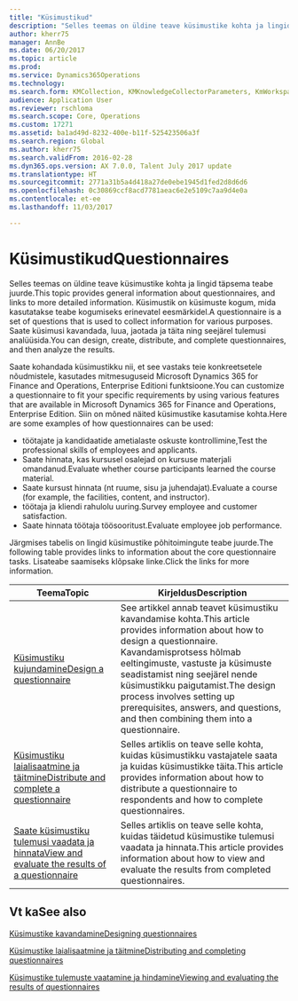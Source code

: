 ```yaml
---
title: "Küsimustikud"
description: "Selles teemas on üldine teave küsimustike kohta ja lingid täpsema teabe juurde. Küsimustik on küsimuste kogum, mida kasutatakse teabe kogumiseks erinevatel eesmärkidel. Saate küsimusi kavandada, luua, jaotada ja täita ning seejärel tulemusi analüüsida."
author: kherr75
manager: AnnBe
ms.date: 06/20/2017
ms.topic: article
ms.prod: 
ms.service: Dynamics365Operations
ms.technology: 
ms.search.form: KMCollection, KMKnowledgeCollectorParameters, KmWorkspace
audience: Application User
ms.reviewer: rschloma
ms.search.scope: Core, Operations
ms.custom: 17271
ms.assetid: ba1ad49d-8232-400e-b11f-525423506a3f
ms.search.region: Global
ms.author: kherr75
ms.search.validFrom: 2016-02-28
ms.dyn365.ops.version: AX 7.0.0, Talent July 2017 update
ms.translationtype: HT
ms.sourcegitcommit: 2771a31b5a4d418a27de0ebe1945d1fed2d8d6d6
ms.openlocfilehash: 0c30869ccf8acd7781aeac6e2e5109c7aa9d4e0a
ms.contentlocale: et-ee
ms.lasthandoff: 11/03/2017

---
```


# <a name="questionnaires"></a><span data-ttu-id="82c31-105">Küsimustikud</span><span class="sxs-lookup"><span data-stu-id="82c31-105">Questionnaires</span></span>

<span data-ttu-id="82c31-106">Selles teemas on üldine teave küsimustike kohta ja lingid täpsema teabe juurde.</span><span class="sxs-lookup"><span data-stu-id="82c31-106">This topic provides general information about questionnaires, and links to more detailed information.</span></span> <span data-ttu-id="82c31-107">Küsimustik on küsimuste kogum, mida kasutatakse teabe kogumiseks erinevatel eesmärkidel.</span><span class="sxs-lookup"><span data-stu-id="82c31-107">A questionnaire is a set of questions that is used to collect information for various purposes.</span></span> <span data-ttu-id="82c31-108">Saate küsimusi kavandada, luua, jaotada ja täita ning seejärel tulemusi analüüsida.</span><span class="sxs-lookup"><span data-stu-id="82c31-108">You can design, create, distribute, and complete questionnaires, and then analyze the results.</span></span> 

<span data-ttu-id="82c31-109">Saate kohandada küsimustikku nii, et see vastaks teie konkreetsetele nõudmistele, kasutades mitmesuguseid Microsoft Dynamics 365 for Finance and Operations, Enterprise Editioni funktsioone.</span><span class="sxs-lookup"><span data-stu-id="82c31-109">You can customize a questionnaire to fit your specific requirements by using various features that are available in Microsoft Dynamics 365 for Finance and Operations, Enterprise Edition.</span></span> <span data-ttu-id="82c31-110">Siin on mõned näited küsimustike kasutamise kohta.</span><span class="sxs-lookup"><span data-stu-id="82c31-110">Here are some examples of how questionnaires can be used:</span></span>

-   <span data-ttu-id="82c31-111">töötajate ja kandidaatide ametialaste oskuste kontrollimine,</span><span class="sxs-lookup"><span data-stu-id="82c31-111">Test the professional skills of employees and applicants.</span></span>
-   <span data-ttu-id="82c31-112">Saate hinnata, kas kursusel osalejad on kursuse materjali omandanud.</span><span class="sxs-lookup"><span data-stu-id="82c31-112">Evaluate whether course participants learned the course material.</span></span>
-   <span data-ttu-id="82c31-113">Saate kursust hinnata (nt ruume, sisu ja juhendajat).</span><span class="sxs-lookup"><span data-stu-id="82c31-113">Evaluate a course (for example, the facilities, content, and instructor).</span></span>
-   <span data-ttu-id="82c31-114">töötaja ja kliendi rahulolu uuring.</span><span class="sxs-lookup"><span data-stu-id="82c31-114">Survey employee and customer satisfaction.</span></span>
-   <span data-ttu-id="82c31-115">Saate hinnata töötaja töösooritust.</span><span class="sxs-lookup"><span data-stu-id="82c31-115">Evaluate employee job performance.</span></span>

<span data-ttu-id="82c31-116">Järgmises tabelis on lingid küsimustike põhitoimingute teabe juurde.</span><span class="sxs-lookup"><span data-stu-id="82c31-116">The following table provides links to information about the core questionnaire tasks.</span></span> <span data-ttu-id="82c31-117">Lisateabe saamiseks klõpsake linke.</span><span class="sxs-lookup"><span data-stu-id="82c31-117">Click the links for more information.</span></span>

| <span data-ttu-id="82c31-118">Teema</span><span class="sxs-lookup"><span data-stu-id="82c31-118">Topic</span></span>| <span data-ttu-id="82c31-119">Kirjeldus</span><span class="sxs-lookup"><span data-stu-id="82c31-119">Description</span></span>|
|------|------------|
| [<span data-ttu-id="82c31-120">Küsimustiku kujundamine</span><span class="sxs-lookup"><span data-stu-id="82c31-120">Design a questionnaire</span></span>](design-questionnaires.md)  | <span data-ttu-id="82c31-121">See artikkel annab teavet küsimustiku kavandamise kohta.</span><span class="sxs-lookup"><span data-stu-id="82c31-121">This article provides information about how to design a questionnaire.</span></span> <span data-ttu-id="82c31-122">Kavandamisprotsess hõlmab eeltingimuste, vastuste ja küsimuste seadistamist ning seejärel nende küsimustikku paigutamist.</span><span class="sxs-lookup"><span data-stu-id="82c31-122">The design process involves setting up prerequisites, answers, and questions, and then combining them into a questionnaire.</span></span> |
| [<span data-ttu-id="82c31-123">Küsimustiku laialisaatmine ja täitmine</span><span class="sxs-lookup"><span data-stu-id="82c31-123">Distribute and complete a questionnaire</span></span>](distribute-questionnaires.md)  | <span data-ttu-id="82c31-124">Selles artiklis on teave selle kohta, kuidas küsimustikku vastajatele saata ja kuidas küsimustikke täita.</span><span class="sxs-lookup"><span data-stu-id="82c31-124">This article provides information about how to distribute a questionnaire to respondents and how to complete questionnaires.</span></span>                                                                       |
| [<span data-ttu-id="82c31-125">Saate küsimustiku tulemusi vaadata ja hinnata</span><span class="sxs-lookup"><span data-stu-id="82c31-125">View and evaluate the results of a questionnaire</span></span>](evaluate-questionnaire-results.md) | <span data-ttu-id="82c31-126">Selles artiklis on teave selle kohta, kuidas täidetud küsimustike tulemusi vaadata ja hinnata.</span><span class="sxs-lookup"><span data-stu-id="82c31-126">This article provides information about how to view and evaluate the results from completed questionnaires.</span></span>                                                                                        |



<a name="see-also"></a><span data-ttu-id="82c31-127">Vt ka</span><span class="sxs-lookup"><span data-stu-id="82c31-127">See also</span></span>
--------

[<span data-ttu-id="82c31-128">Küsimustike kavandamine</span><span class="sxs-lookup"><span data-stu-id="82c31-128">Designing questionnaires</span></span>](design-questionnaires.md)

[<span data-ttu-id="82c31-129">Küsimustike laialisaatmine ja täitmine</span><span class="sxs-lookup"><span data-stu-id="82c31-129">Distributing and completing questionnaires</span></span>](distribute-questionnaires.md)

[<span data-ttu-id="82c31-130">Küsimustike tulemuste vaatamine ja hindamine</span><span class="sxs-lookup"><span data-stu-id="82c31-130">Viewing and evaluating the results of questionnaires</span></span>](evaluate-questionnaire-results.md)


